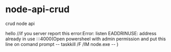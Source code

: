 # node-api-crud
crud node api


hello //if you server report this error:Error: listen EADDRINUSE: address already in use :::4000(Open powersheel with admin permission and put this line on comand prompt -- taskkill /F /IM node.exe -- )
